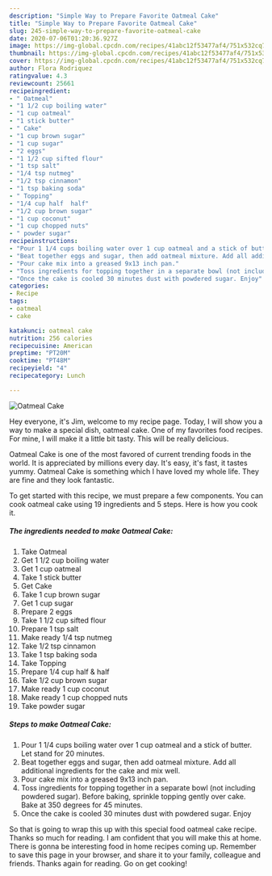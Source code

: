 ```yaml
---
description: "Simple Way to Prepare Favorite Oatmeal Cake"
title: "Simple Way to Prepare Favorite Oatmeal Cake"
slug: 245-simple-way-to-prepare-favorite-oatmeal-cake
date: 2020-07-06T01:20:36.927Z
image: https://img-global.cpcdn.com/recipes/41abc12f53477af4/751x532cq70/oatmeal-cake-recipe-main-photo.jpg
thumbnail: https://img-global.cpcdn.com/recipes/41abc12f53477af4/751x532cq70/oatmeal-cake-recipe-main-photo.jpg
cover: https://img-global.cpcdn.com/recipes/41abc12f53477af4/751x532cq70/oatmeal-cake-recipe-main-photo.jpg
author: Flora Rodriquez
ratingvalue: 4.3
reviewcount: 25661
recipeingredient:
- " Oatmeal"
- "1 1/2 cup boiling water"
- "1 cup oatmeal"
- "1 stick butter"
- " Cake"
- "1 cup brown sugar"
- "1 cup sugar"
- "2 eggs"
- "1 1/2 cup sifted flour"
- "1 tsp salt"
- "1/4 tsp nutmeg"
- "1/2 tsp cinnamon"
- "1 tsp baking soda"
- " Topping"
- "1/4 cup half  half"
- "1/2 cup brown sugar"
- "1 cup coconut"
- "1 cup chopped nuts"
- " powder sugar"
recipeinstructions:
- "Pour 1 1/4 cups boiling water over 1 cup oatmeal and a stick of butter. Let stand for 20 minutes."
- "Beat together eggs and sugar, then add oatmeal mixture. Add all additional ingredients for the cake and mix well."
- "Pour cake mix into a greased 9x13 inch pan."
- "Toss ingredients for topping together in a separate bowl (not including powdered sugar). Before baking, sprinkle topping gently over cake. Bake at 350 degrees for 45 minutes."
- "Once the cake is cooled 30 minutes dust with powdered sugar. Enjoy"
categories:
- Recipe
tags:
- oatmeal
- cake

katakunci: oatmeal cake 
nutrition: 256 calories
recipecuisine: American
preptime: "PT20M"
cooktime: "PT48M"
recipeyield: "4"
recipecategory: Lunch

---
```



![Oatmeal Cake](https://img-global.cpcdn.com/recipes/41abc12f53477af4/751x532cq70/oatmeal-cake-recipe-main-photo.jpg)

Hey everyone, it's Jim, welcome to my recipe page. Today, I will show you a way to make a special dish, oatmeal cake. One of my favorites food recipes. For mine, I will make it a little bit tasty. This will be really delicious.

Oatmeal Cake is one of the most favored of current trending foods in the world. It is appreciated by millions every day. It's easy, it's fast, it tastes yummy. Oatmeal Cake is something which I have loved my whole life. They are fine and they look fantastic.




To get started with this recipe, we must prepare a few components. You can cook oatmeal cake using 19 ingredients and 5 steps. Here is how you cook it.

<!--inarticleads1-->

##### The ingredients needed to make Oatmeal Cake:

1. Take  Oatmeal
1. Get 1 1/2 cup boiling water
1. Get 1 cup oatmeal
1. Take 1 stick butter
1. Get  Cake
1. Take 1 cup brown sugar
1. Get 1 cup sugar
1. Prepare 2 eggs
1. Take 1 1/2 cup sifted flour
1. Prepare 1 tsp salt
1. Make ready 1/4 tsp nutmeg
1. Take 1/2 tsp cinnamon
1. Take 1 tsp baking soda
1. Take  Topping
1. Prepare 1/4 cup half &amp; half
1. Take 1/2 cup brown sugar
1. Make ready 1 cup coconut
1. Make ready 1 cup chopped nuts
1. Take  powder sugar




<!--inarticleads2-->

##### Steps to make Oatmeal Cake:

1. Pour 1 1/4 cups boiling water over 1 cup oatmeal and a stick of butter. Let stand for 20 minutes.
1. Beat together eggs and sugar, then add oatmeal mixture. Add all additional ingredients for the cake and mix well.
1. Pour cake mix into a greased 9x13 inch pan.
1. Toss ingredients for topping together in a separate bowl (not including powdered sugar). Before baking, sprinkle topping gently over cake. Bake at 350 degrees for 45 minutes.
1. Once the cake is cooled 30 minutes dust with powdered sugar. Enjoy




So that is going to wrap this up with this special food oatmeal cake recipe. Thanks so much for reading. I am confident that you will make this at home. There is gonna be interesting food in home recipes coming up. Remember to save this page in your browser, and share it to your family, colleague and friends. Thanks again for reading. Go on get cooking!
